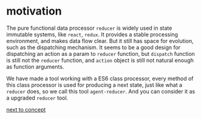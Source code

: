 # motivation

The pure functional data processor `reducer` is widely used in state immutable systems, like `react`, `redux`. It provides a stable processing environment, and makes data flow clear. But it still has space for evolution, such as the dispatching mechanism. It seems to be a good design for dispatching an action as a param to `reducer` function, but `dispatch` function is still not the `reducer` function, and `action` object is still not natural enough as function arguments. 

We have made a tool working with a ES6 class processor, every method of this class processor is used for producing a next state, just like what a `reducer` does, so we call this tool `agent-reducer`. And you can consider it as a upgraded `reducer` tool.

[next to concept](https://github.com/filefoxper/agent-reducer/blob/master/documents/en/introduction/concept.md)